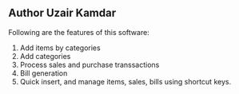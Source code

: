## Author Uzair Kamdar

Following are the features of this software:
1)  Add items by categories 
2) Add categories 
3) Process sales and purchase transsactions
4) Bill generation 
5) Quick insert, and manage items, sales, bills using shortcut keys.
